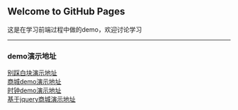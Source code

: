 ## Welcome to GitHub Pages
这是在学习前端过程中做的demo，欢迎讨论学习

---------
### demo演示地址
[别踩白块演示地址](http://www.kiros.club/WebProject/whiteBlockGame/index.html)  
[商城demo演示地址](http://www.kiros.club/WebProject/shop/login.html)  
[时钟demo演示地址](http://www.kiros.club/WebProject/clock/index.html)  
[基于jquery商城演示地址](http://www.kiros.club/WebProject/jqueryShop/index.html)
